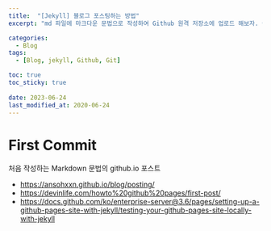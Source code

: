 ```yaml
---
title:  "[Jekyll] 블로그 포스팅하는 방법"
excerpt: "md 파일에 마크다운 문법으로 작성하여 Github 원격 저장소에 업로드 해보자. 에디터는 Visual Studio code 사용! 로컬 서버에서 확인도 해보자. "

categories:
  - Blog
tags:
  - [Blog, jekyll, Github, Git]

toc: true
toc_sticky: true
 
date: 2023-06-24
last_modified_at: 2020-06-24
---
```

# First Commit 

처음 작성하는 Markdown 문법의 github.io 포스트  
- https://ansohxxn.github.io/blog/posting/
- https://devinlife.com/howto%20github%20pages/first-post/
- https://docs.github.com/ko/enterprise-server@3.6/pages/setting-up-a-github-pages-site-with-jekyll/testing-your-github-pages-site-locally-with-jekyll
